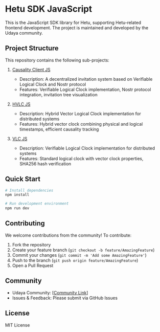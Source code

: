 # Hetu SDK JavaScript

This is the JavaScript SDK library for Hetu, supporting Hetu-related frontend development. The project is maintained and developed by the Udaya community.

## Project Structure

This repository contains the following sub-projects:

1. [Causality Client JS](https://github.com/peter-jim/causality-client-js)
   - Description: A decentralized invitation system based on Verifiable Logical Clock and Nostr protocol
   - Features: Verifiable Logical Clock implementation, Nostr protocol integration, invitation tree visualization

2. [HVLC JS](https://github.com/peter-jim/hvlc-js)
   - Description: Hybrid Vector Logical Clock implementation for distributed systems
   - Features: Hybrid vector clock combining physical and logical timestamps, efficient causality tracking

3. [VLC JS](https://github.com/peter-jim/vlc-js)
   - Description: Verifiable Logical Clock implementation for distributed systems
   - Features: Standard logical clock with vector clock properties, SHA256 hash verification

## Quick Start

```bash
# Install dependencies
npm install

# Run development environment
npm run dev
```

## Contributing

We welcome contributions from the community! To contribute:

1. Fork the repository
2. Create your feature branch (`git checkout -b feature/AmazingFeature`)
3. Commit your changes (`git commit -m 'Add some AmazingFeature'`)
4. Push to the branch (`git push origin feature/AmazingFeature`)
5. Open a Pull Request

## Community

- Udaya Community: [[Community Link](https://udaya.dev/)]
- Issues & Feedback: Please submit via GitHub Issues

## License

MIT License